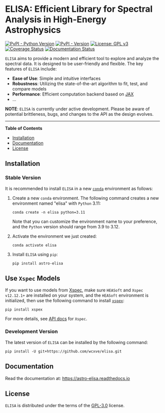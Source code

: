 # ELISA: Efficient Library for Spectral Analysis in High-Energy Astrophysics

[![PyPI - Python Version](https://img.shields.io/pypi/pyversions/astro-elisa?color=blue&logo=Python&logoColor=white&style=for-the-badge)](https://pypi.org/project/astro-elisa)
[![PyPI - Version](https://img.shields.io/pypi/v/astro-elisa?color=blue&logo=PyPI&logoColor=white&style=for-the-badge)](https://pypi.org/project/astro-elisa)
[![License: GPL v3](https://img.shields.io/github/license/wcxve/elisa?color=blue&logo=open-source-initiative&logoColor=white&style=for-the-badge)](https://www.gnu.org/licenses/gpl-3.0)<br>
[![Coverage Status](https://img.shields.io/codecov/c/github/wcxve/elisa?logo=Codecov&logoColor=white&style=for-the-badge)](https://app.codecov.io/github/wcxve/elisa)
[![Documentation Status](https://img.shields.io/readthedocs/astro-elisa?logo=Read-the-Docs&logoColor=white&style=for-the-badge)](https://astro-elisa.readthedocs.io/en/latest/?badge=latest)

``ELISA`` aims to provide a modern and efficient tool to explore and
analyze the spectral data. It is designed to be user-friendly and flexible.
The key features of ``ELISA`` include:

- **Ease of Use**: Simple and intuitive interfaces
- **Robustness**: Utilizing the state-of-the-art algorithm to fit, test, and compare models
- **Performance**: Efficient computation backend based on [JAX](https://jax.readthedocs.io/en/latest/notebooks/quickstart.html)
- ...

**NOTE**: ``ELISA`` is currently under active development. Please be aware of
potential brittleness, bugs, and changes to the API as the design evolves.

-----

**Table of Contents**

- [Installation](#installation)
- [Documentation](#documentation)
- [License](#license)

## Installation

### Stable Version

It is recommended to install ``ELISA`` in a new [``conda``](https://docs.conda.io/projects/conda/en/stable/user-guide/getting-started.html)
environment as follows:

1. Create a new ``conda`` environment. The following command creates a new
   environment named "elisa" with ``Python`` 3.11:

    ```console
    conda create -n elisa python=3.11
    ```

   Note that you can customize the environment name to your preference,
   and the ``Python`` version should range from 3.9 to 3.12.

2. Activate the environment we just created:

    ```console
    conda activate elisa
    ```

3. Install ``ELISA`` using ``pip``:

    ```console
    pip install astro-elisa
    ```


## Use ``Xspec`` Models
   If you want to use models from [Xspec](https://heasarc.gsfc.nasa.gov/xanadu/xspec/manual/Models.html),
   make sure ``HEASoft`` and ``Xspec v12.12.1+`` are installed on your system,
   and the ``HEASoft`` environment is initialized, then use the following
   command to install [``xspex``](https://github.com/wcxve/xspex):

   ```console
   pip install xspex
   ```

   For more details, see [API docs](https://astro-elisa.readthedocs.io/en/latest/apidoc/elisa.models.xspec.html) for ``Xspec``.


### Development Version
The latest version of ``ELISA`` can be installed by the following command:

   ```console
   pip install -U git+https://github.com/wcxve/elisa.git
   ```


## Documentation

Read the documentation at: https://astro-elisa.readthedocs.io

## License

`ELISA` is distributed under the terms of the [GPL-3.0](https://www.gnu.org/licenses/gpl-3.0-standalone.html) license.
